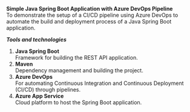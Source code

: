 ****Simple Java Spring Boot Application with Azure DevOps Pipeline****  
To demonstrate the setup of a CI/CD pipeline using Azure DevOps to automate the build and deployment process of a Java Spring Boot application.

***Tools and technologies***  
1. **Java Spring Boot**  
   Framework for building the REST API application.  
2. **Maven**  
   Dependency management and building the project.  
3. **Azure DevOps**  
   For automating Continuous Integration and Continuous Deployment (CI/CD) through pipelines.  
4. **Azure App Service**  
   Cloud platform to host the Spring Boot application.
